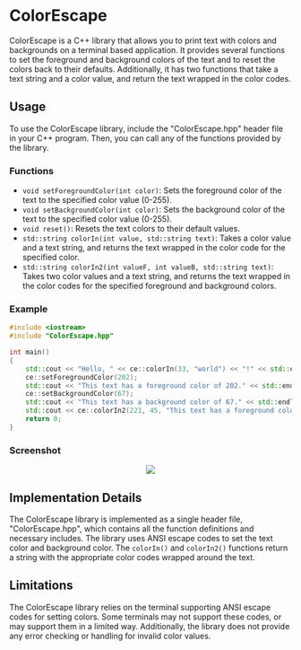 # ColorEscape

ColorEscape is a C++ library that allows you to print text with colors and backgrounds on a terminal based application. It provides several functions to set the foreground and background colors of the text and to reset the colors back to their defaults. Additionally, it has two functions that take a text string and a color value, and return the text wrapped in the color codes.

## Usage

To use the ColorEscape library, include the "ColorEscape.hpp" header file in your C++ program. Then, you can call any of the functions provided by the library.

### Functions

- `void setForegroundColor(int color)`: Sets the foreground color of the text to the specified color value (0-255).
- `void setBackgroundColor(int color)`: Sets the background color of the text to the specified color value (0-255).
- `void reset()`: Resets the text colors to their default values.
- `std::string colorIn(int value, std::string text)`: Takes a color value and a text string, and returns the text wrapped in the color code for the specified color.
- `std::string colorIn2(int valueF, int valueB, std::string text)`: Takes two color values and a text string, and returns the text wrapped in the color codes for the specified foreground and background colors.

### Example

```cpp
#include <iostream>
#include "ColorEscape.hpp"

int main()
{
    std::cout << "Hello, " << ce::colorIn(33, "world") << "!" << std::endl;
    ce::setForegroundColor(202);
    std::cout << "This text has a foreground color of 202." << std::endl;
    ce::setBackgroundColor(67);
    std::cout << "This text has a background color of 67." << std::endl;
    std::cout << ce::colorIn2(221, 45, "This text has a foreground color of 221 and a background color of 45.") << std::endl;
    return 0;
}
```

### Screenshot

<p align="center">
    <image src="sample.png">
</p>

## Implementation Details

The ColorEscape library is implemented as a single header file, "ColorEscape.hpp", which contains all the function definitions and necessary includes. The library uses ANSI escape codes to set the text color and background color. The `colorIn()` and `colorIn2()` functions return a string with the appropriate color codes wrapped around the text.

## Limitations

The ColorEscape library relies on the terminal supporting ANSI escape codes for setting colors. Some terminals may not support these codes, or may support them in a limited way. Additionally, the library does not provide any error checking or handling for invalid color values.
